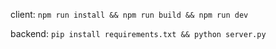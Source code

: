 client: `npm run install && npm run build && npm run dev`

backend: `pip install requirements.txt && python server.py`
